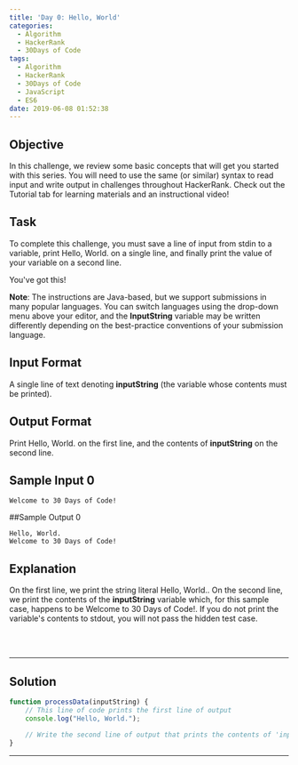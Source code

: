 ```yaml
---
title: 'Day 0: Hello, World'
categories:
  - Algorithm
  - HackerRank
  - 30Days of Code
tags:
  - Algorithm
  - HackerRank
  - 30Days of Code
  - JavaScript
  - ES6
date: 2019-06-08 01:52:38
---
```


## Objective

In this challenge, we review some basic concepts that will get you started with this series. You will need to use the same (or similar) syntax to read input and write output in challenges throughout HackerRank. Check out the Tutorial tab for learning materials and an instructional video!

<!-- more -->

## Task

To complete this challenge, you must save a line of input from stdin to a variable, print Hello, World. on a single line, and finally print the value of your variable on a second line.

You've got this!

**Note**: The instructions are Java-based, but we support submissions in many popular languages. You can switch languages using the drop-down menu above your editor, and the **InputString** variable may be written differently depending on the best-practice conventions of your submission language.


## Input Format

A single line of text denoting **inputString** (the variable whose contents must be printed).


## Output Format

Print Hello, World. on the first line, and the contents of **inputString** on the second line.


## Sample Input 0

```
Welcome to 30 Days of Code!
```


##Sample Output 0

```
Hello, World. 
Welcome to 30 Days of Code!
```


## Explanation

On the first line, we print the string literal Hello, World.. On the second line, we print the contents of the **inputString** variable which, for this sample case, happens to be Welcome to 30 Days of Code!. If you do not print the variable's contents to stdout, you will not pass the hidden test case.


<br/>
<br/>

---

## Solution

```javascript
function processData(inputString) {
    // This line of code prints the first line of output
    console.log("Hello, World.");
    
    // Write the second line of output that prints the contents of 'inputString' here.
}
```

---
